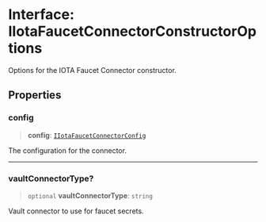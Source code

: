 # Interface: IIotaFaucetConnectorConstructorOptions

Options for the IOTA Faucet Connector constructor.

## Properties

### config

> **config**: [`IIotaFaucetConnectorConfig`](IIotaFaucetConnectorConfig.md)

The configuration for the connector.

***

### vaultConnectorType?

> `optional` **vaultConnectorType**: `string`

Vault connector to use for faucet secrets.
